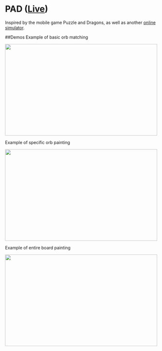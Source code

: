 # PAD ([Live](scott-mck.github.io/PAD))

Inspired by the mobile game Puzzle and Dragons, as well as another
[online simulator](pad.dawnglare.com).

##Demos
Example of basic orb matching

<img src=".demos/matching.gif" width=500 height=300/>

Example of specific orb painting

<img src=".demos/painting1.gif" width=500 height=300/>

Example of entire board painting

<img src=".demos/painting2.gif" width=500 height=300/>
